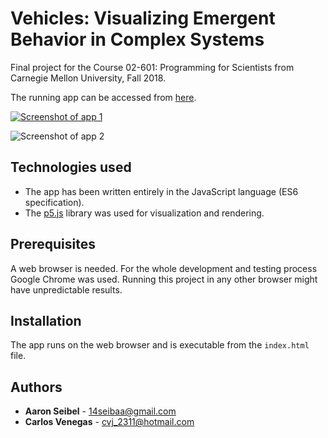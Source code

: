 # Vehicles: Visualizing Emergent Behavior in Complex Systems

Final project for the Course 02-601: Programming for Scientists from Carnegie Mellon University, Fall 2018. 

The running app can be accessed from <a href="https://aseibel42.github.io/02601_project_master_v6/" target="_blank">here</a>.

[![Screenshot of app 1](https://cvenegasj.github.io//02601_project_master_v6/img_3.png)](https://aseibel42.github.io/02601_project_master_v6/)

![Screenshot of app 2](https://cvenegasj.github.io//02601_project_master_v6/img_2.png)

## Technologies used

* The app has been written entirely in the JavaScript language (ES6 specification).
* The [p5.js](http://p5js.org/) library was used for visualization and rendering.

## Prerequisites

A web browser is needed. For the whole development and testing process Google Chrome was used. 
Running this project in any other browser might have unpredictable results.

## Installation

The app runs on the web browser and is executable from the `index.html` file.

## Authors

* **Aaron Seibel** - <14seibaa@gmail.com>
* **Carlos Venegas** - <cvj_2311@hotmail.com>